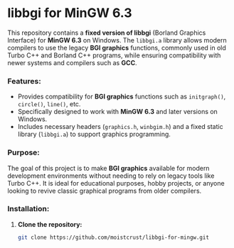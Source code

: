 # libbgi for MinGW 6.3

This repository contains a **fixed version of libbgi** (Borland Graphics Interface) for **MinGW 6.3** on Windows. The `libbgi.a` library allows modern compilers to use the legacy **BGI graphics** functions, commonly used in old Turbo C++ and Borland C++ programs, while ensuring compatibility with newer systems and compilers such as **GCC**.

### Features:
- Provides compatibility for **BGI graphics** functions such as `initgraph()`, `circle()`, `line()`, etc.
- Specifically designed to work with **MinGW 6.3** and later versions on Windows.
- Includes necessary headers (`graphics.h`, `winbgim.h`) and a fixed static library (`libbgi.a`) to support graphics programming.

### Purpose:
The goal of this project is to make **BGI graphics** available for modern development environments without needing to rely on legacy tools like Turbo C++. It is ideal for educational purposes, hobby projects, or anyone looking to revive classic graphical programs from older compilers.

### Installation:

1. **Clone the repository:**
   ```bash
   git clone https://github.com/moistcrust/libbgi-for-mingw.git
